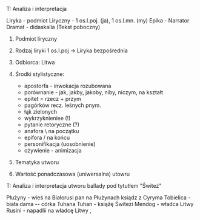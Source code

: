 T: Analiza i interpretacja

Liryka - podmiot Liryczny - 1 os.l.poj. (ja), 1 os.l.mn. (my)
Epika - Narrator
Dramat - didaskalia (Tekst poboczny)

1. Podmiot liryczny
2. Rodzaj liryki
	1 os.l.poj -> Liryka bezpośrednia

3. Odbiorca: Litwa
4. Środki stylistyczne:
   - apostorfa - inwokacja rozubowana
   - porównanie - jak, jakby, jakoby, niby, niczym, na kształt
   - epitet =  rzecz +  przym
   - pagórków  recz. leśnych pnym.
   - łąk zielonych
   - wykrzyknieniee (!)
   - pytanie retoryczne (?)
   - anafora \ na początku
   - epifora / na końcu
   - personifikacja (uosobnienie)
   - ożywienie - animizacja
5. Tematyka utworu
6. Wartość ponadczasowa (uniwersalna) utowru

T: Analiza i interpretacja utworu ballady pod tytutłem "Świteź"

Płużyny - wieś na Białorusi
pan na Płużynach
ksiądz z Cyryma
Tobielica - biała dama -- córka Tuhana
Tuhan - książę Świtezi
Mendog - władca Litwy
Rusini - napadlii na władcę Litwy
,
